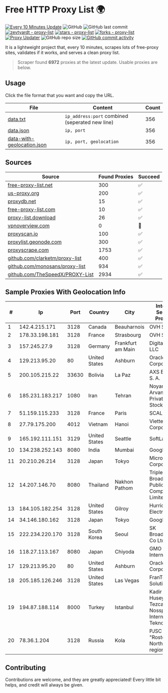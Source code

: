 
# Free HTTP Proxy List 🌍

[![Every 10 Minutes Update](https://github.com/mertguvencli/http-proxy-list/actions/workflows/main.yml/badge.svg?branch=main)](https://github.com/mertguvencli/http-proxy-list/actions/workflows/main.yml)
![GitHub](https://img.shields.io/github/license/mertguvencli/http-proxy-list)
![GitHub last commit](https://img.shields.io/github/last-commit/mertguvencli/http-proxy-list)
[![zevtyardt - proxy-list](https://img.shields.io/static/v1?label=zevtyardt&message=proxy-list&color=blue&logo=github)](https://github.com/zevtyardt/proxy-list "Go to GitHub repo")
[![stars - proxy-list](https://img.shields.io/github/stars/zevtyardt/proxy-list?style=social)](https://github.com/zevtyardt/proxy-list)
[![forks - proxy-list](https://img.shields.io/github/forks/zevtyardt/proxy-list?style=social)](https://github.com/zevtyardt/proxy-list)
[![Proxy Updater](https://github.com/zevtyardt/proxy-list/workflows/Proxy%20Updater/badge.svg)](https://github.com/zevtyardt/proxy-list/actions?query=workflow:"Proxy+Updater")
![GitHub repo size](https://img.shields.io/github/repo-size/zevtyardt/proxy-list)
[![GitHub commit activity](https://img.shields.io/github/commit-activity/m/zevtyardt/proxy-list?logo=commits)](https://github.com/zevtyardt/proxy-list/commits/main)

It is a lightweight project that, every 10 minutes, scrapes lots of free-proxy sites, validates if it works, and serves a clean proxy list.

> Scraper found **6972** proxies at the latest update. Usable proxies are below.

## Usage

Click the file format that you want and copy the URL.

|File|Content|Count|
|----|-------|-----|
|[data.txt](https://raw.githubusercontent.com/mertguvencli/http-proxy-list/main/proxy-list/data.txt)|`ip_address:port` combined (seperated new line)|356|
|[data.json](https://raw.githubusercontent.com/mertguvencli/http-proxy-list/main/proxy-list/data.json)|`ip, port`|356|
|[data-with-geolocation.json](https://raw.githubusercontent.com/mertguvencli/http-proxy-list/main/proxy-list/data-with-geolocation.json)|`ip, port, geolocation`|356|

## Sources

|Source|Found Proxies|Succeed|
|------|-------------|-------|
|[free-proxy-list.net](https://free-proxy-list.net)|300|✅|
|[us-proxy.org](https://www.us-proxy.org)|200|✅|
|[proxydb.net](http://proxydb.net)|15|✅|
|[free-proxy-list.com](https://free-proxy-list.com/?page=&port=&type%5B%5D=http&type%5B%5D=https&up_time=0&search=Search)|10|✅|
|[proxy-list.download](https://www.proxy-list.download/HTTP)|26|✅|
|[vpnoverview.com](https://vpnoverview.com/privacy/anonymous-browsing/free-proxy-servers)|0|🚫|
|[proxyscan.io](https://www.proxyscan.io)|100|✅|
|[proxylist.geonode.com](https://proxylist.geonode.com/api/proxy-list?limit=300&page=1&sort_by=lastChecked&sort_type=desc&protocols=http,https)|300|✅|
|[proxyscrape.com](https://api.proxyscrape.com/v2/?request=displayproxies&protocol=http&timeout=10000&country=all&ssl=all&anonymity=all)|1753|✅|
|[github.com/clarketm/proxy-list](https://raw.githubusercontent.com/clarketm/proxy-list/master/proxy-list-raw.txt)|400|✅|
|[github.com/monosans/proxy-list](https://raw.githubusercontent.com/monosans/proxy-list/main/proxies/http.txt)|934|✅|
|[github.com/TheSpeedX/PROXY-List](https://raw.githubusercontent.com/TheSpeedX/PROXY-List/master/http.txt)|2934|✅|


## Sample Proxies With Geolocation Info

|#|Ip|Port|Country|City|Internet Service Provider|
|-|--|----|-------|----|-------------------------|
|1|142.4.215.171|3128|Canada|Beauharnois|OVH SAS|
|2|178.33.198.181|3128|France|Strasbourg|OVH SAS|
|3|157.245.27.9|3128|Germany|Frankfurt am Main|DigitalOcean, LLC|
|4|129.213.95.20|80|United States|Ashburn|Oracle Corporation|
|5|200.105.215.22|33630|Bolivia|La Paz|AXS Bolivia S. A.|
|6|185.231.183.217|1080|Iran|Tehran|Noyan Abr Arvan Co. ( Private Joint Stock)|
|7|51.159.115.233|3128|France|Paris|SCALEWAY|
|8|27.79.175.200|4012|Vietnam|Hanoi|Viettel Corporation|
|9|165.192.111.151|3129|United States|Seattle|SoftLayer|
|10|134.238.252.143|8080|India|Mumbai|Google LLC|
|11|20.210.26.214|3128|Japan|Tokyo|Microsoft Corporation|
|12|14.207.146.70|8080|Thailand|Nakhon Pathom|Triple T Broadband Public Company Limited|
|13|184.105.182.254|3128|United States|Gilroy|Hurricane Electric LLC|
|14|34.146.180.162|3128|Japan|Tokyo|Google LLC|
|15|222.234.220.170|3128|South Korea|Seoul|SK Broadband Co Ltd|
|16|118.27.113.167|8080|Japan|Chiyoda|GMO Internet, Inc.|
|17|129.213.95.20|80|United States|Ashburn|Oracle Corporation|
|18|205.185.126.246|3128|United States|Las Vegas|FranTech Solutions|
|19|194.87.188.114|8000|Turkey|Istanbul|Kadir Huseyin Tezcan Nosspeed Internet Teknolojileri|
|20|78.36.1.204|3128|Russia|Kola|PJSC "Rostelecom" North-West region|



## Contributing

Contributions are welcome, and they are greatly appreciated! Every
little bit helps, and credit will always be given.

